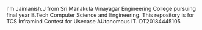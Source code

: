 I'm Jaimanish.J from Sri Manakula Vinayagar Engineering College pursuing final year B.Tech Computer Science and Engineering. 
This repository is for TCS Inframind Contest for Usecase AUtonomous IT.
DT20184445105

